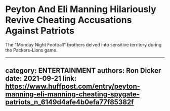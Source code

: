 # Peyton And Eli Manning Hilariously Revive Cheating Accusations Against Patriots

The "Monday Night Football" brothers delved into sensitive territory during the Packers-Lions game.

---
category: ENTERTAINMENT
authors: Ron Dicker
date: 2021-09-21
link: https://www.huffpost.com/entry/peyton-manning-eli-manning-cheating-spygate-patriots_n_6149d4afe4b0efa77f85382f
---
